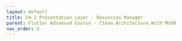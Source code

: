 ```yaml
---
layout: default
title: CH 2 Presentation Layer - Resources Manager
parent: Flutter Advanced Course - Clean Architecture With MVVM
nav_order: 2
---
```

